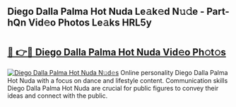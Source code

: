 ## Diego Dalla Palma Hot Nuda Le𝚊k𝚎d N𝚞𝚍e - Part-hQn Vid𝚎o Photos Le𝚊ks HRL5y

# <h2><a href="http://fbdknu.evod.top/?m=Diego+Dalla+Palma+Hot+Nuda">🔗 👉🔴 Diego Dalla Palma Hot Nuda Vid𝚎o Ph𝚘t𝚘s</a></h2>

[![Diego Dalla Palma Hot Nuda N𝚞d𝚎s](https://i.imgur.com/8V9OHl7.gif)](http://fbdknu.evod.top/?m=Diego+Dalla+Palma+Hot+Nuda)
Online personality Diego Dalla Palma Hot Nuda with a focus on dance and lifestyle content. Communication skills Diego Dalla Palma Hot Nuda are crucial for public figures to convey their ideas and connect with the public. 

